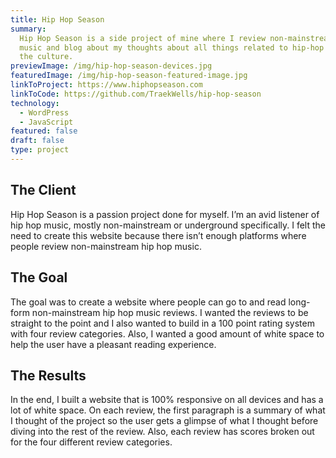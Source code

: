 ```yaml
---
title: Hip Hop Season
summary:
  Hip Hop Season is a side project of mine where I review non-mainstream hip-hop
  music and blog about my thoughts about all things related to hip-hop music and
  the culture.
previewImage: /img/hip-hop-season-devices.jpg
featuredImage: /img/hip-hop-season-featured-image.jpg
linkToProject: https://www.hiphopseason.com
linkToCode: https://github.com/TraekWells/hip-hop-season
technology:
  - WordPress
  - JavaScript
featured: false
draft: false
type: project
---
```


## The Client

Hip Hop Season is a passion project done for myself. I’m an avid listener of hip hop music, mostly non-mainstream or underground specifically. I felt the need to create this website because there isn’t enough platforms where people review non-mainstream hip hop music.

## The Goal

The goal was to create a website where people can go to and read long-form non-mainstream hip hop music reviews. I wanted the reviews to be straight to the point and I also wanted to build in a 100 point rating system with four review categories. Also, I wanted a good amount of white space to help the user have a pleasant reading experience.

## The Results

In the end, I built a website that is 100% responsive on all devices and has a lot of white space. On each review, the first paragraph is a summary of what I thought of the project so the user gets a glimpse of what I thought before diving into the rest of the review. Also, each review has scores broken out for the four different review categories.
